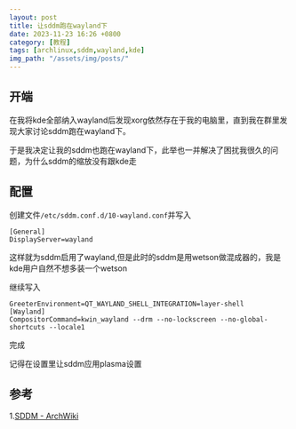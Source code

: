 ```yaml
---
layout: post
title: 让sddm跑在wayland下
date: 2023-11-23 16:26 +0800
category: [教程]
tags: [archlinux,sddm,wayland,kde]
img_path: "/assets/img/posts/"
---
```


## 开端

在我将kde全部纳入wayland后发现xorg依然存在于我的电脑里，直到我在群里发现大家讨论sddm跑在wayland下。

于是我决定让我的sddm也跑在wayland下，此举也一并解决了困扰我很久的问题，为什么sddm的缩放没有跟kde走

## 配置

创建文件`/etc/sddm.conf.d/10-wayland.conf`并写入

```text
[General]
DisplayServer=wayland
```

这样就为sddm启用了wayland,但是此时的sddm是用wetson做混成器的，我是kde用户自然不想多装一个wetson

继续写入

```text
GreeterEnvironment=QT_WAYLAND_SHELL_INTEGRATION=layer-shell
[Wayland]
CompositorCommand=kwin_wayland --drm --no-lockscreen --no-global-shortcuts --locale1
```

完成

记得在设置里让sddm应用plasma设置

## 参考

1.[SDDM - ArchWiki](https://wiki.archlinux.org/title/SDDM#KDE_/_KWin)